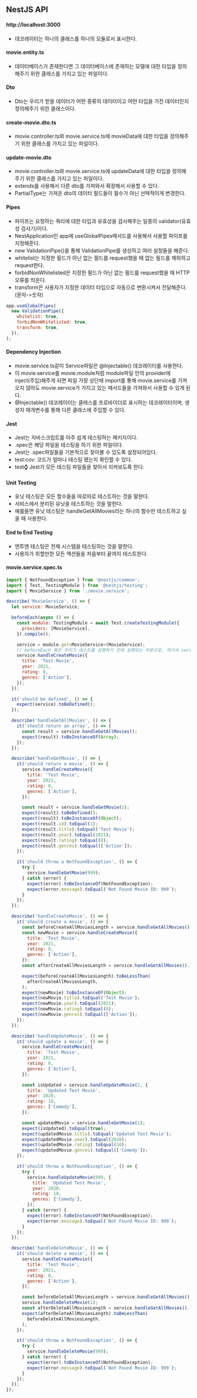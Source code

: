 ## NestJS API

#### http://localhost:3000

- 데코레이터는 하나의 클래스를 하나의 모듈로서 표시한다.

#### movie.entity.ts

- 데이터베이스가 존재한다면 그 데이터베이스에 존재하는 모델에 대한 타입을 정의해주기 위한 클래스를 가지고 있는 파일이다.

#### Dto

- Dto는 우리가 받을 데이터가 어떤 종류의 데이터이고 어떤 타입을 가진 데이터인지 정의해주기 위한 클래스이다.

#### create-movie.dto.ts

- movie.controller.ts와 movie.service.ts에 movieData에 대한 타입을 정의해주기 위한 클래스를 가지고 있는 파일이다.

#### update-movie.dto

- movie.controller.ts와 movie.service.ts에 updateData에 대한 타입을 정의해주기 위한 클래스를 가지고 있는 파일이다.
- extends를 사용해서 다른 dto를 가져와서 확장해서 사용할 수 있다. 
- PartialType는 가져온 dto의 데이터 필드들이 필수가 아닌 선택적이게 변경한다.

#### Pipes

- 파이프는 요청하는 쿼리에 대한 타입과 유효성을 검사해주는 일종의 validator(유효성 검사기)이다.
- NestApplication인 app에 useGlobalPipes메서드를 사용해서 사용할 파이프를 지정해준다.
- new ValidationPipe()을 통해 ValidationPipe를 생성하고 여러 설정들을 해준다.
- whitelist는 지정한 필드가 아닌 없는 필드를 request했을 때 없는 필드를 제외하고 request한다.
- forbidNonWhitelisted은 지정한 필드가 아닌 없는 필드를 request했을 때 HTTP 오류를 띄운다.
- transform은 사용자가 지정한 데이터 타입으로 자동으로 변환시켜서 전달해준다. (문자->숫자)
  
```javascript
app.useGlobalPipes(
  new ValidationPipe({
    whitelist: true,
    forbidNonWhitelisted: true,
    transform: true,
  }),
);
```

#### Dependency Injection

- movie.service.ts같이 Service파일은 @Injectable() 데코레이터를 사용한다.
- 이 movie.service를 movie.module처럼 module파일 안의 provider에 inject(주입)해주게 되면 파일 가장 상단에 import를 통해 movie.service를 가져오지 않아도 movie.service가 가지고 있는 메서드들을 가져와서 사용할 수 있게 된다.
- @Injectable() 데코레이터는 클래스를 프로바이더로 표시하는 데코레이터이며, 생성자 매개변수를 통해 다른 클래스에 주입할 수 있다.

#### Jest 

- Jest는 자바스크립트를 아주 쉽게 테스팅하는 패키지이다.
- .spec은 해당 파일을 테스팅을 하기 위한 파일이다.
- Jest는 .spec파일들을 기본적으로 찾아볼 수 있도록 설정되어있다.
- test:cov: 코드가 얼마나 테스팅 됐는지 확인할 수 있다.
- test:watch: Jest가 모든 테스팅 파일들을 찾아서 지켜보도록 한다.

#### Unit Testing

- 유닛 테스팅은 모든 함수들을 따로따로 테스트하는 것을 말한다.
- 서비스에서 분리된 유닛을 테스트하는 것을 말한다.
- 예를들면 유닛 테스팅은 handleGetAllMovies라는 하나의 함수만 테스트하고 싶을 때 사용한다.

#### End to End Testing

- 엔투엔 테스팅은 전체 시스템을 테스팅하는 것을 말한다.
- 사용자가 취할만한 모든 액션들을 처음부터 끝까지 테스트한다.

#### movie.service.spec.ts

```javascript
import { NotFoundException } from '@nestjs/common';
import { Test, TestingModule } from '@nestjs/testing';
import { MovieService } from './movie.service';

describe('MovieService', () => {
  let service: MovieService;

  beforeEach(async () => {
    const module: TestingModule = await Test.createTestingModule({
      providers: [MovieService],
    }).compile();

    service = module.get<MovieService>(MovieService);
    // beforeEach 훅은 우리가 테스트를 실행하기 전에 실행되는 부분으로, 여기서 service.handleCreateMovie({})를 통해 영화를 미리 생성해주면 매번 테스트할 때마다 it구문 안에서 영화를 생성하지 않아도 된다.
    service.handleCreateMovie({
      title: 'Test Movie',
      year: 2021,
      rating: 8,
      genres: ['Action'],
    });
  });

  it('should be defined', () => {
    expect(service).toBeDefined();
  });

  describe('handleGetAllMovies', () => {
    it('should return an array', () => {
      const result = service.handleGetAllMovies();
      expect(result).toBeInstanceOf(Array);
    });
  });

  describe('handleGetMovie', () => {
    it('should return a movie', () => {
      service.handleCreateMovie({
        title: 'Test Movie',
        year: 2021,
        rating: 8,
        genres: ['Action'],
      });

      const result = service.handleGetMovie(1);
      expect(result).toBeDefined();
      expect(result).toBeInstanceOf(Object);
      expect(result.id).toEqual(1);
      expect(result.title).toEqual('Test Movie');
      expect(result.year).toEqual(2021);
      expect(result.rating).toEqual(8);
      expect(result.genres).toEqual(['Action']);
    });

    it('should throw a NotFoundException', () => {
      try {
        service.handleGetMovie(999);
      } catch (error) {
        expect(error).toBeInstanceOf(NotFoundException);
        expect(error.message).toEqual(`Not Found Movie ID: 999`);
      }
    });
  });

  describe('handleCreateMovie', () => {
    it('should create a movie', () => {
      const beforeCreateAllMoviesLength = service.handleGetAllMovies().length;
      const newMovie = service.handleCreateMovie({
        title: 'Test Movie',
        year: 2021,
        rating: 8,
        genres: ['Action'],
      });
      const afterCreateAllMoviesLength = service.handleGetAllMovies().length;

      expect(beforeCreateAllMoviesLength).toBeLessThan(
        afterCreateAllMoviesLength,
      );
      expect(newMovie).toBeInstanceOf(Object);
      expect(newMovie.title).toEqual('Test Movie');
      expect(newMovie.year).toEqual(2021);
      expect(newMovie.rating).toEqual(8);
      expect(newMovie.genres).toEqual(['Action']);
    });
  });

  describe('handleUpdateMovie', () => {
    it('should update a movie', () => {
      service.handleCreateMovie({
        title: 'Test Movie',
        year: 2021,
        rating: 8,
        genres: ['Action'],
      });

      const isUpdated = service.handleUpdateMovie(1, {
        title: 'Updated Test Movie',
        year: 2020,
        rating: 10,
        genres: ['Comedy'],
      });

      const updatedMovie = service.handleGetMovie(1);
      expect(isUpdated).toEqual(true);
      expect(updatedMovie.title).toEqual('Updated Test Movie');
      expect(updatedMovie.year).toEqual(2020);
      expect(updatedMovie.rating).toEqual(10);
      expect(updatedMovie.genres).toEqual(['Comedy']);
    });

    it('should throw a NotFoundException', () => {
      try {
        service.handleUpdateMovie(999, {
          title: 'Updated Test Movie',
          year: 2020,
          rating: 10,
          genres: ['Comedy'],
        });
      } catch (error) {
        expect(error).toBeInstanceOf(NotFoundException);
        expect(error.message).toEqual(`Not Found Movie ID: 999`);
      }
    });
  });

  describe('handleDeleteMovie', () => {
    it('should delete a movie', () => {
      service.handleCreateMovie({
        title: 'Test Movie',
        year: 2021,
        rating: 8,
        genres: ['Action'],
      });

      const beforeDeleteAllMoviesLength = service.handleGetAllMovies().length;
      service.handleDeleteMovie(1);
      const afterDeleteAllMoviesLength = service.handleGetAllMovies().length;
      expect(afterDeleteAllMoviesLength).toBeLessThan(
        beforeDeleteAllMoviesLength,
      );
    });

    it('should throw a NotFoundException', () => {
      try {
        service.handleDeleteMovie(999);
      } catch (error) {
        expect(error).toBeInstanceOf(NotFoundException);
        expect(error.message).toEqual(`Not Found Movie ID: 999`);
      }
    });
  });
});

```